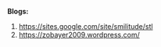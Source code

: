 <b>Blogs:</b>

1) https://sites.google.com/site/smilitude/stl
2) https://zobayer2009.wordpress.com/

